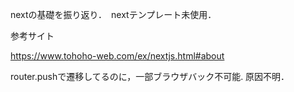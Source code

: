 nextの基礎を振り返り．　nextテンプレート未使用． 

参考サイト

https://www.tohoho-web.com/ex/nextjs.html#about

router.pushで遷移してるのに，一部ブラウザバック不可能. 原因不明．　
